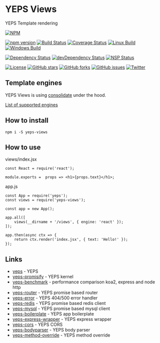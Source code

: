 # YEPS Views

YEPS Template rendering

[![NPM](https://nodei.co/npm/yeps-views.png)](https://npmjs.org/package/yeps-views)

[![npm version](https://badge.fury.io/js/yeps-views.svg)](https://badge.fury.io/js/yeps-views)
[![Build Status](https://travis-ci.org/evheniy/yeps-views.svg?branch=master)](https://travis-ci.org/evheniy/yeps-views)
[![Coverage Status](https://coveralls.io/repos/github/evheniy/yeps-views/badge.svg?branch=master)](https://coveralls.io/github/evheniy/yeps-views?branch=master)
[![Linux Build](https://img.shields.io/travis/evheniy/yeps-views/master.svg?label=linux)](https://travis-ci.org/evheniy/)
[![Windows Build](https://img.shields.io/appveyor/ci/evheniy/yeps-views/master.svg?label=windows)](https://ci.appveyor.com/project/evheniy/yeps-views)

[![Dependency Status](https://david-dm.org/evheniy/yeps-views.svg)](https://david-dm.org/evheniy/yeps-views)
[![devDependency Status](https://david-dm.org/evheniy/yeps-views/dev-status.svg)](https://david-dm.org/evheniy/yeps-views#info=devDependencies)
[![NSP Status](https://img.shields.io/badge/NSP%20status-no%20vulnerabilities-green.svg)](https://travis-ci.org/evheniy/yeps-views)

[![License](https://img.shields.io/badge/license-MIT-blue.svg)](https://raw.githubusercontent.com/evheniy/yeps-views/master/LICENSE)
[![GitHub stars](https://img.shields.io/github/stars/evheniy/yeps-views.svg)](https://github.com/evheniy/yeps-views/stargazers)
[![GitHub forks](https://img.shields.io/github/forks/evheniy/yeps-views.svg)](https://github.com/evheniy/yeps-views/network)
[![GitHub issues](https://img.shields.io/github/issues/evheniy/yeps-views.svg)](https://github.com/evheniy/yeps-views/issues)
[![Twitter](https://img.shields.io/twitter/url/https/github.com/evheniy/yeps-views.svg?style=social)](https://twitter.com/intent/tweet?text=Wow:&url=%5Bobject%20Object%5D)


## Template engines

YEPS Views is using [consolidate](https://github.com/tj/consolidate.js) under the hood.

[List of supported engines](https://github.com/tj/consolidate.js#supported-template-engines)


## How to install

    npm i -S yeps-views
  

## How to use

views/index.jsx

    const React = require('react');
    
    module.exports =  props => <h1>{props.text}</h1>;
    
app.js

    const App = require('yeps');
    const views = require('yeps-views');
    
    const app = new App();
    
    app.all([
        views(__dirname + '/views', { engine: 'react' });
    ]);
    
    app.then(async ctx => {
        return ctx.render('index.jsx', { text: 'Hello!' });
    });


## Links

* [yeps](https://github.com/evheniy/yeps) - YEPS
* [yeps-promisify](https://github.com/evheniy/yeps-promisify) - YEPS kernel
* [yeps-benchmark](https://github.com/evheniy/yeps-benchmark) - performance comparison koa2, express and node http
* [yeps-router](https://github.com/evheniy/yeps-router) - YEPS promise based router
* [yeps-error](https://github.com/evheniy/yeps-error) - YEPS 404/500 error handler
* [yeps-redis](https://github.com/evheniy/yeps-redis) - YEPS promise based redis client
* [yeps-mysql](https://github.com/evheniy/yeps-mysql) - YEPS promise based mysql client
* [yeps-boilerplate](https://github.com/evheniy/yeps-boilerplate) - YEPS app boilerplate
* [yeps-express-wrapper](https://github.com/evheniy/yeps-express-wrapper) - YEPS express wrapper
* [yeps-cors](https://github.com/evheniy/yeps-cors) - YEPS CORS
* [yeps-bodyparser](https://github.com/evheniy/yeps-bodyparser) - YEPS body parser
* [yeps-method-override](https://github.com/evheniy/yeps-method-override) - YEPS method override